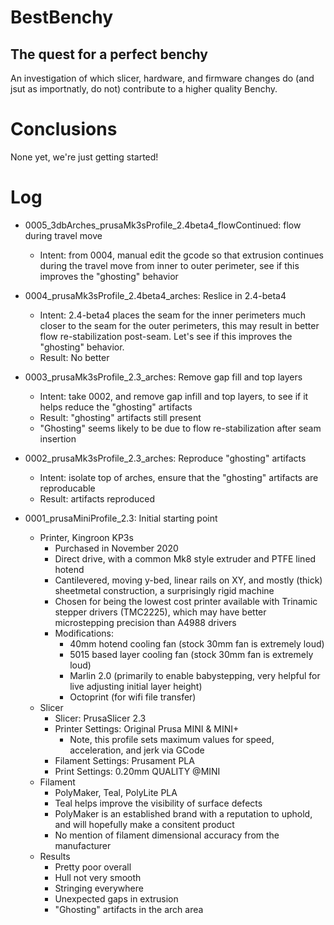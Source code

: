 # BestBenchy
## The quest for a perfect benchy

An investigation of which slicer, hardware, and firmware changes do (and jsut as importnatly, do not) contribute to a higher quality Benchy.

# Conclusions
None yet, we're just getting started!

# Log

* 0005_3dbArches_prusaMk3sProfile_2.4beta4_flowContinued: flow during travel move
    * Intent: from 0004, manual edit the gcode so that extrusion continues during the travel move from inner to outer perimeter, see if this improves the "ghosting" behavior
    
* 0004_prusaMk3sProfile_2.4beta4_arches: Reslice in 2.4-beta4
    * Intent: 2.4-beta4 places the seam for the inner perimeters much closer to the seam for the outer perimeters, this may result in better flow re-stabilization post-seam. Let's see if this improves the "ghosting" behavior.
    * Result: No better
* 0003_prusaMk3sProfile_2.3_arches: Remove gap fill and top layers
    * Intent: take 0002, and remove gap infill and top layers, to see if it helps reduce the "ghosting" artifacts
    * Result: "ghosting" artifacts still present
    * "Ghosting" seems likely to be due to flow re-stabilization after seam insertion
* 0002_prusaMk3sProfile_2.3_arches: Reproduce "ghosting" artifacts
    * Intent: isolate top of arches, ensure that the "ghosting" artifacts are reproducable
    * Result: artifacts reproduced
* 0001_prusaMiniProfile_2.3: Initial starting point
    * Printer, Kingroon KP3s
        * Purchased in November 2020
        * Direct drive, with a common Mk8 style extruder and PTFE lined hotend
        * Cantilevered, moving y-bed, linear rails on XY, and mostly (thick) sheetmetal construction, a surprisingly rigid machine
        * Chosen for being the lowest cost printer available with Trinamic stepper drivers (TMC2225), which may have better microstepping precision than A4988 drivers
        * Modifications:
            * 40mm hotend cooling fan (stock 30mm fan is extremely loud)
            * 5015 based layer cooling fan (stock 30mm fan is extremely loud)
            * Marlin 2.0 (primarily to enable babystepping, very helpful for live adjusting initial layer height)
            * Octoprint (for wifi file transfer)
    * Slicer
        * Slicer: PrusaSlicer 2.3
        * Printer Settings: Original Prusa MINI & MINI+
            * Note, this profile sets maximum values for speed, acceleration, and jerk via GCode
        * Filament Settings: Prusament PLA
        * Print Settings: 0.20mm QUALITY @MINI
    * Filament
        * PolyMaker, Teal, PolyLite PLA
        * Teal helps improve the visibility of surface defects
        * PolyMaker is an established brand with a reputation to uphold, and will hopefully make a consitent product
        * No mention of filament dimensional accuracy from the manufacturer
    * Results
        * Pretty poor overall
        * Hull not very smooth
        * Stringing everywhere
        * Unexpected gaps in extrusion
        * "Ghosting" artifacts in the arch area
